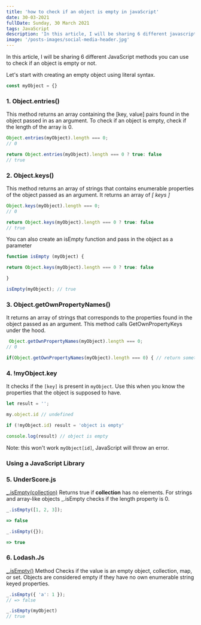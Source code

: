 ```yaml
---
title: 'how to check if an object is empty in javaScript'
date: 30-03-2021
fullDate: Sunday, 30 March 2021
tags: JavaScript
description: 'In this article, I will be sharing 6 different javascript methods you can use to check if an object is empty or not'
image: '/posts-images/social-media-header.jpg'
---
```



In this article, I will be sharing 6 different JavaScript methods you can use to check  if an object is empty or not.

Let's start with creating an empty object using literal syntax.

```jsx
const myObject = {}
```

### 1. Object.entries()

This method returns an array containing the [key, value] pairs found in the object passed in as an argument.
To check if an object is empty, check if the length of the array is 0.

```jsx
Object.entries(myObject).length === 0;
// 0

return Object.entries(myObject).length === 0 ? true: false
// true
```

### 2. Object.keys()

This method returns an array of strings that contains enumerable properties of the object passed as an argument. It returns an array of *[ keys ]*

```jsx
Object.keys(myObject).length === 0;
// 0

return Object.keys(myObject).length === 0 ? true: false
// true
```

You can also create an isEmpty function and pass in the object as a parameter

```jsx
function isEmpty (myObject) {

return Object.keys(myObject).length === 0 ? true: false

}

isEmpty(myObject); // true
```

### 3. Object.getOwnPropertyNames()

It returns an array of strings that corresponds to the properties found in the object passed as an argument. This method calls GetOwnPropertyKeys under the hood.

```jsx
 Object.getOwnPropertyNames(myObject).length === 0;
// 0

if(Object.getOwnPropertyNames(myObject).length === 0) { // return something};
```

### 4. !myObject.key

It checks if the `[key]` is present in `myObject`. Use this when you know the properties that the object is supposed to have.

```jsx
let result = '';

my.object.id // undefined

if (!myObject.id) result = 'object is empty'

console.log(result) // object is empty
```

Note: this won't work `myObject[id]`, JavaScript will throw an error.

### Using a JavaScript Library

### 5. UnderScore.js

[_.isEmpty(collection)](https://underscorejs.org/#isEmpty) Returns true if **collection** has no elements. For strings and array-like objects _.isEmpty checks if the length property is 0.

```jsx
_.isEmpty([1, 2, 3]);

=> false

_.isEmpty({});

=> true
```

### 6. Lodash.Js

[_.isEmpty()](https://lodash.com/docs/#isEmpty) Method Checks if the value is an empty object, collection, map, or set. Objects are considered empty if they have no own enumerable string keyed properties.

```jsx
_.isEmpty({ 'a': 1 });
// => false

_.isEmpty(myObject)
// true
```
